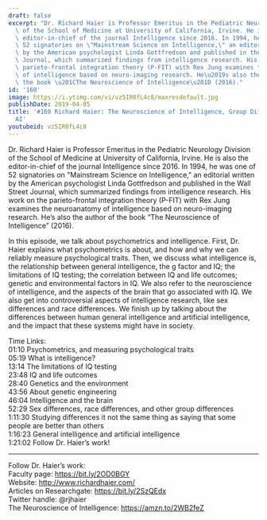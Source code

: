 ```yaml
---
draft: false
excerpt: "Dr. Richard Haier is Professor Emeritus in the Pediatric Neurology Division\
  \ of the School of Medicine at University of California, Irvine. He is also the\
  \ editor-in-chief of the journal Intelligence since 2016. In 1994, he was one of\
  \ 52 signatories on \"Mainstream Science on Intelligence,\" an editorial written\
  \ by the American psychologist Linda Gottfredson and published in the Wall Street\
  \ Journal, which summarized findings from intelligence research. His work on the\
  \ parieto-frontal integration theory (P-FIT) with Rex Jung examines the neuroanatomy\
  \ of intelligence based on neuro-imaging research. He\u2019s also the author of\
  \ the book \u201CThe Neuroscience of Intelligence\u201D (2016)."
id: '160'
image: https://i.ytimg.com/vi/vz5IR0fL4c8/maxresdefault.jpg
publishDate: 2019-04-05
title: '#160 Richard Haier: The Neuroscience of Intelligence, Group Differences, And
  AI'
youtubeid: vz5IR0fL4c8
---
```

Dr. Richard Haier is Professor Emeritus in the Pediatric Neurology Division of the School of Medicine at University of California, Irvine. He is also the editor-in-chief of the journal Intelligence since 2016. In 1994, he was one of 52 signatories on "Mainstream Science on Intelligence," an editorial written by the American psychologist Linda Gottfredson and published in the Wall Street Journal, which summarized findings from intelligence research. His work on the parieto-frontal integration theory (P-FIT) with Rex Jung examines the neuroanatomy of intelligence based on neuro-imaging research. He’s also the author of the book “The Neuroscience of Intelligence” (2016).

In this episode, we talk about psychometrics and intelligence. First, Dr. Haier explains what psychometrics is about, and how and why we can reliably measure psychological traits. Then, we discuss what intelligence is, the relationship between general intelligence, the g factor and IQ; the limitations of IQ testing; the correlation between IQ and life outcomes; genetic and environmental factors in IQ. We also refer to the neuroscience of intelligence, and the aspects of the brain that go associated with IQ. We also get into controversial aspects of intelligence research, like sex differences and race differences. We finish up by talking about the differences between human general intelligence and artificial intelligence, and the impact that these systems might have in society.

Time Links:  
01:10  Psychometrics, and measuring psychological traits  
05:19  What is intelligence?                                 
13:14  The limitations of IQ testing                                 
23:48  IQ and life outcomes                                 
28:40  Genetics and the environment                               
43:56  About genetic engineering                           
46:04  Intelligence and the brain                
52:29  Sex differences, race differences, and other group differences              
1:11:30  Studying differences it not the same thing as saying that some people are better than others  
1:16:23  General intelligence and artificial intelligence    
1:21:02  Follow Dr. Haier’s work!

---

Follow Dr. Haier’s work:  
Faculty page: https://bit.ly/2OD0BGY  
Website: http://www.richardhaier.com/   
Articles on Researchgate: https://bit.ly/2SzQEdx  
Twitter handle: @rjhaier  
The Neuroscience of Intelligence: https://amzn.to/2WB2feZ
